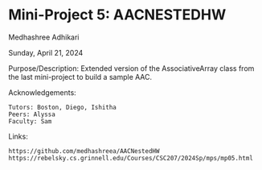 Mini-Project 5: AACNESTEDHW
==================
Medhashree Adhikari

Sunday, April 21, 2024

Purpose/Description:
    Extended version of the AssociativeArray class from the last mini-project to build a sample AAC. 

Acknowledgements:

    Tutors: Boston, Diego, Ishitha
    Peers: Alyssa
    Faculty: Sam

Links:

    https://github.com/medhashreea/AACNestedHW
    https://rebelsky.cs.grinnell.edu/Courses/CSC207/2024Sp/mps/mp05.html